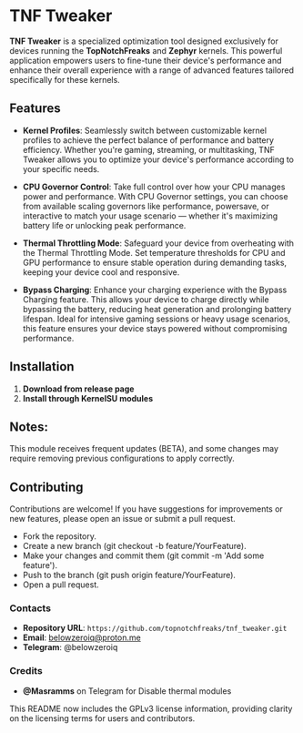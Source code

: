 # TNF Tweaker

**TNF Tweaker** is a specialized optimization tool designed exclusively for devices running the **TopNotchFreaks** and **Zephyr** kernels. This powerful application empowers users to fine-tune their device's performance and enhance their overall experience with a range of advanced features tailored specifically for these kernels.

## Features

- **Kernel Profiles**: Seamlessly switch between customizable kernel profiles to achieve the perfect balance of performance and battery efficiency. Whether you're gaming, streaming, or multitasking, TNF Tweaker allows you to optimize your device's performance according to your specific needs.

- **CPU Governor Control**: Take full control over how your CPU manages power and performance. With CPU Governor settings, you can choose from available scaling governors like performance, powersave, or interactive to match your usage scenario — whether it's maximizing battery life or unlocking peak performance.

- **Thermal Throttling Mode**: Safeguard your device from overheating with the Thermal Throttling Mode. Set temperature thresholds for CPU and GPU performance to ensure stable operation during demanding tasks, keeping your device cool and responsive.

- **Bypass Charging**: Enhance your charging experience with the Bypass Charging feature. This allows your device to charge directly while bypassing the battery, reducing heat generation and prolonging battery lifespan. Ideal for intensive gaming sessions or heavy usage scenarios, this feature ensures your device stays powered without compromising performance.

## Installation

1. **Download from release page**
2. **Install through KernelSU modules**

## Notes:
This module receives frequent updates (BETA), and some changes may require removing previous configurations to apply correctly.

## Contributing

Contributions are welcome! If you have suggestions for improvements or new features, please open an issue or submit a pull request.

- Fork the repository.
- Create a new branch (git checkout -b feature/YourFeature).
- Make your changes and commit them (git commit -m 'Add some feature').
- Push to the branch (git push origin feature/YourFeature).
- Open a pull request.

### Contacts

- **Repository URL**: `https://github.com/topnotchfreaks/tnf_tweaker.git`
- **Email**: belowzeroiq@proton.me
- **Telegram**: @belowzeroiq

### Credits

- **@Masramms** on Telegram for Disable thermal modules

This README now includes the GPLv3 license information, providing clarity on the licensing terms for users and contributors.
